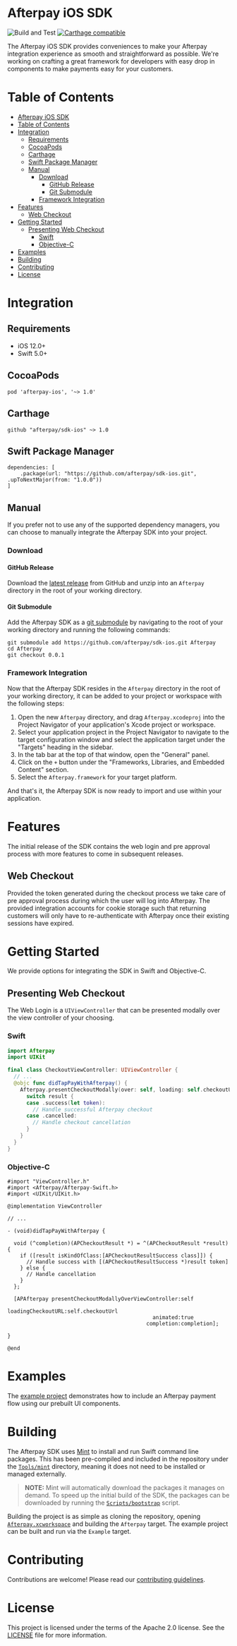# Afterpay iOS SDK

![Build and Test][badge-ci] [![Carthage compatible][badge-carthage]][carthage]

The Afterpay iOS SDK provides conveniences to make your Afterpay integration experience as smooth and straightforward as possible. We're working on crafting a great framework for developers with easy drop in components to make payments easy for your customers.

# Table of Contents

- [Afterpay iOS SDK](#afterpay-ios-sdk)
- [Table of Contents](#table-of-contents)
- [Integration](#integration)
  - [Requirements](#requirements)
  - [CocoaPods](#cocoapods)
  - [Carthage](#carthage)
  - [Swift Package Manager](#swift-package-manager)
  - [Manual](#manual)
    - [Download](#download)
      - [GitHub Release](#github-release)
      - [Git Submodule](#git-submodule)
    - [Framework Integration](#framework-integration)
- [Features](#features)
  - [Web Checkout](#web-checkout)
- [Getting Started](#getting-started)
  - [Presenting Web Checkout](#presenting-web-checkout)
    - [Swift](#swift)
    - [Objective-C](#objective-c)
- [Examples](#examples)
- [Building](#building)
- [Contributing](#contributing)
- [License](#license)

# Integration

## Requirements

- iOS 12.0+
- Swift 5.0+

## CocoaPods

```
pod 'afterpay-ios', '~> 1.0'
```

## Carthage

```
github "afterpay/sdk-ios" ~> 1.0
```

## Swift Package Manager

```
dependencies: [
    .package(url: "https://github.com/afterpay/sdk-ios.git", .upToNextMajor(from: "1.0.0"))
]
```

## Manual

If you prefer not to use any of the supported dependency managers, you can choose to manually integrate the Afterpay SDK into your project.

### Download

#### GitHub Release

Download the [latest release][latest-release] from GitHub and unzip into an `Afterpay` directory in the root of your working directory.

#### Git Submodule

Add the Afterpay SDK as a [git submodule][git-submodule] by navigating to the root of your working directory and running the following commands:

```
git submodule add https://github.com/afterpay/sdk-ios.git Afterpay
cd Afterpay
git checkout 0.0.1
```

### Framework Integration

Now that the Afterpay SDK resides in the `Afterpay` directory in the root of your working directory, it can be added to your project or workspace with the following steps:

1. Open the new `Afterpay` directory, and drag `Afterpay.xcodeproj` into the Project Navigator of your application's Xcode project or workspace.
2. Select your application project in the Project Navigator to navigate to the target configuration window and select the application target under the "Targets" heading in the sidebar.
3. In the tab bar at the top of that window, open the "General" panel.
4. Click on the `+` button under the "Frameworks, Libraries, and Embedded Content" section.
5. Select the `Afterpay.framework` for your target platform.

And that's it, the Afterpay SDK is now ready to import and use within your application.

# Features

The initial release of the SDK contains the web login and pre approval process with more features to come in subsequent releases.

## Web Checkout

Provided the token generated during the checkout process we take care of pre approval process during which the user will log into Afterpay. The provided integration accounts for cookie storage such that returning customers will only have to re-authenticate with Afterpay once their existing sessions have expired.

# Getting Started

We provide options for integrating the SDK in Swift and Objective-C.

## Presenting Web Checkout

The Web Login is a `UIViewController` that can be presented modally over the view controller of your choosing.

### Swift

```swift
import Afterpay
import UIKit

final class CheckoutViewController: UIViewController {
  // ...
  @objc func didTapPayWithAfterpay() {
    Afterpay.presentCheckoutModally(over: self, loading: self.checkoutUrl) { result in
      switch result {
      case .success(let token):
        // Handle successful Afterpay checkout
      case .cancelled:
        // Handle checkout cancellation
      }
    }
  }
}
```

### Objective-C

```objc
#import "ViewController.h"
#import <Afterpay/Afterpay-Swift.h>
#import <UIKit/UIKit.h>

@implementation ViewController

// ...

- (void)didTapPayWithAfterpay {

  void (^completion)(APCheckoutResult *) = ^(APCheckoutResult *result) {
    if ([result isKindOfClass:[APCheckoutResultSuccess class]]) {
      // Handle success with [(APCheckoutResultSuccess *)result token]
    } else {
      // Handle cancellation
    }
  };

  [APAfterpay presentCheckoutModallyOverViewController:self
                                    loadingCheckoutURL:self.checkoutUrl
                                              animated:true
                                            completion:completion];

}

@end
```

# Examples

The [example project][example] demonstrates how to include an Afterpay payment flow using our prebuilt UI components.

# Building

The Afterpay SDK uses [Mint][mint] to install and run Swift command line packages. This has been pre-compiled and included in the repository under the [`Tools/mint`][mint-directory] directory, meaning it does not need to be installed or managed externally.

> **NOTE:** Mint will automatically download the packages it manages on demand. To speed up the initial build of the SDK, the packages can be downloaded by running the [`Scripts/bootstrap`][bootstrap] script.

Building the project is as simple as cloning the repository, opening [`Afterpay.xcworkspace`][afterpay-workspace] and building the `Afterpay` target. The example project can be built and run via the `Example` target.

# Contributing

Contributions are welcome! Please read our [contributing guidelines][contributing].

# License

This project is licensed under the terms of the Apache 2.0 license. See the [LICENSE][license] file for more information.

<!-- Links: -->
[afterpay-workspace]: Afterpay.xcworkspace
[badge-ci]: https://github.com/afterpay/sdk-ios/workflows/Build%20and%20Test/badge.svg?branch=master&event=push
[badge-carthage]: https://img.shields.io/badge/Carthage-compatible-4BC51D.svg?style=flat
[bootstrap]: Scripts/bootstrap
[carthage]: https://github.com/Carthage/Carthage
[contributing]: CONTRIBUTING.md
[example]: Example
[git-submodule]: https://git-scm.com/docs/git-submodule
[latest-release]: https://github.com/afterpay/sdk-ios/releases/latest
[license]: LICENSE
[mint]: https://github.com/yonaskolb/Mint
[mint-directory]: Tools/mint
